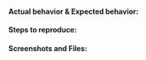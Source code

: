 #### Actual behavior & Expected behavior:

#### Steps to reproduce:

#### Screenshots and Files:
   

